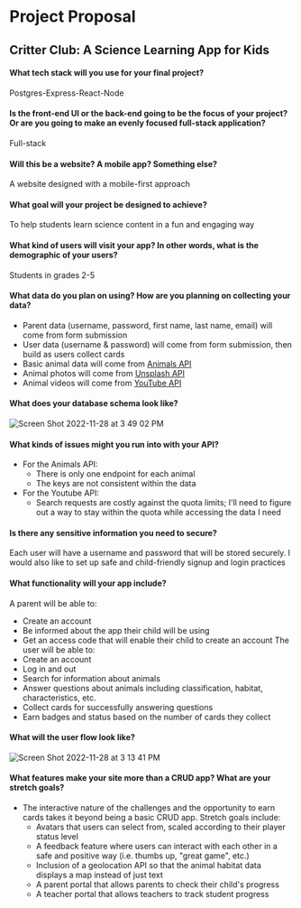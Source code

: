 # Project Proposal 
## Critter Club: A Science Learning App for Kids
#### What tech stack will you use for your final project?
Postgres-Express-React-Node
#### Is the front-end UI or the back-end going to be the focus of your project? Or are you going to make an evenly focused full-stack application?
Full-stack
#### Will this be a website? A mobile app? Something else?
A website designed with a mobile-first approach
#### What goal will your project be designed to achieve?
To help students learn science content in a fun and engaging way
#### What kind of users will visit your app? In other words, what is the demographic of your users?
Students in grades 2-5
#### What data do you plan on using? How are you planning on collecting your data?
- Parent data (username, password, first name, last name, email) will come from form submission
- User data (username & password) will come from form submission, then build as users collect cards
- Basic animal data will come from [Animals API](https://api-ninjas.com/api/animals)
- Animal photos will come from [Unsplash API](https://unsplash.com/developers)
- Animal videos will come from [YouTube API](https://developers.google.com/youtube/v3)
#### What does your database schema look like?
![Screen Shot 2022-11-28 at 3 49 02 PM](https://user-images.githubusercontent.com/94068349/204418554-32f94664-7fb3-45f1-8e0a-d1a81f759082.png)

#### What kinds of issues might you run into with your API?
- For the Animals API:
    - There is only one endpoint for each animal
    - The keys are not consistent within the data
- For the Youtube API:
    - Search requests are costly against the quota limits; I'll need to figure out a way to stay within the quota while accessing the data I need
#### Is there any sensitive information you need to secure?
Each user will have a username and password that will be stored securely. I would also like to set up safe and child-friendly signup and login practices
#### What functionality will your app include?
A parent will be able to:
- Create an account
- Be informed about the app their child will be using
- Get an access code that will enable their child to create an account
The user will be able to:
- Create an account
- Log in and out
- Search for information about animals
- Answer questions about animals including classification, habitat, characteristics, etc.
- Collect cards for successfully answering questions
- Earn badges and status based on the number of cards they collect
#### What will the user flow look like?
![Screen Shot 2022-11-28 at 3 13 41 PM](https://user-images.githubusercontent.com/94068349/204414762-cd1bdcc4-63c2-4fba-b4f9-5156f0d1cb2b.png)

#### What features make your site more than a CRUD app? What are your stretch goals?
- The interactive nature of the challenges and the opportunity to earn cards takes it beyond being a basic CRUD app. Stretch goals include:
    -  Avatars that users can select from, scaled according to their player status level
    -  A feedback feature where users can interact with each other in a safe and positive way (i.e. thumbs up, "great game", etc.)
    -  Inclusion of a geolocation API so that the animal habitat data displays a map instead of just text
    -  A parent portal that allows parents to check their child's progress
    -  A teacher portal that allows teachers to track student progress
